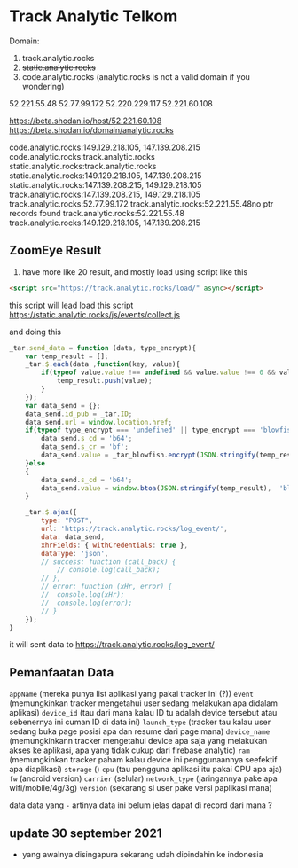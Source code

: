 # Track Analytic Telkom

Domain:
1. track.analytic.rocks
2. ~~static.analytic.rocks~~
3. code.analytic.rocks
(analytic.rocks is not a valid domain if you wondering)

52.221.55.48
52.77.99.172
52.220.229.117
52.221.60.108 

https://beta.shodan.io/host/52.221.60.108
https://beta.shodan.io/domain/analytic.rocks

code.analytic.rocks:149.129.218.105, 147.139.208.215
code.analytic.rocks:track.analytic.rocks
static.analytic.rocks:track.analytic.rocks
static.analytic.rocks:149.129.218.105, 147.139.208.215
static.analytic.rocks:147.139.208.215, 149.129.218.105
track.analytic.rocks:147.139.208.215, 149.129.218.105
track.analytic.rocks:52.77.99.172
track.analytic.rocks:52.221.55.48no ptr records found
track.analytic.rocks:52.221.55.48
track.analytic.rocks:149.129.218.105, 147.139.208.215

## ZoomEye Result
1. have more like 20 result, and mostly load using script like this

```html
<script src="https://track.analytic.rocks/load/" async></script>
```

this script will lead load this script https://static.analytic.rocks/js/events/collect.js 

and doing this

```js
_tar.send_data = function (data, type_encrypt){
	var temp_result = [];
	_tar.$.each(data ,function(key, value){
		if(typeof value.value !== undefined && value.value !== 0 && value.value !== ''){
			temp_result.push(value);
		}
	});
	var data_send = {};
	data_send.id_pub = _tar.ID;
	data_send.url = window.location.href;
	if(typeof type_encrypt === 'undefined' || type_encrypt === 'blowfish'){
		data_send.s_cd = 'b64';
		data_send.s_cr = 'bf';
		data_send.value = _tar_blowfish.encrypt(JSON.stringify(temp_result),  'blanja', {cipherMode: 0, outputType: 0});
	}else
	{
		data_send.s_cd = 'b64';
		data_send.value = window.btoa(JSON.stringify(temp_result),  'blanja', {cipherMode: 0, outputType: 0});
	}

	_tar.$.ajax({
		type: "POST",
		url: 'https://track.analytic.rocks/log_event/',
		data: data_send,
		xhrFields: { withCredentials: true },
		dataType: 'json',
		// success: function (call_back) {
			// console.log(call_back);
		// },
		// error: function (xHr, error) {
		// 	console.log(xHr);
		// 	console.log(error);
		// }
	});
}
```

it will sent data to https://track.analytic.rocks/log_event/

## Pemanfaatan Data
`appName` (mereka punya list aplikasi yang pakai tracker ini (?))
`event` (memungkinkan tracker mengetahui user sedang melakukan apa didalam aplikasi)
`device_id` (tau dari mana kalau ID tu adalah device tersebut atau sebenernya ini cuman ID di data ini)
`launch_type` (tracker tau kalau user sedang buka page posisi apa dan resume dari page mana)
`device_name` (memungkinkann tracker mengetahui device apa saja yang melakukan akses ke aplikasi, apa yang tidak cukup dari firebase analytic)
`ram` (memungkinkan tracker paham kalau device ini penggunaannya seefektif apa diaplikasi)
`storage` ()
`cpu` (tau pengguna aplikasi itu pakai CPU apa aja)
`fw` (android version)
`carrier` (selular)
`network_type` (jaringannya pake apa wifi/mobile/4g/3g)
`version` (sekarang si user pake versi paplikasi mana)

data data yang `-` artinya data ini belum jelas dapat di record dari mana ?

## update 30 september 2021
- yang awalnya disingapura sekarang udah dipindahin ke indonesia